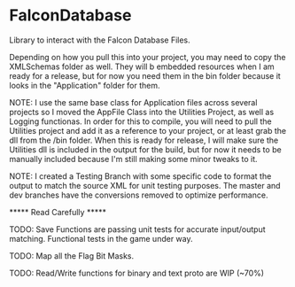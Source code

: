 # FalconDatabase

Library to interact with the Falcon Database Files.

Depending on how you pull this into your project, you may need to copy the XMLSchemas folder as well. They will b embedded resources when I am ready for a release, but for now you need them in the bin folder because it looks in the "Application" folder for them.

NOTE: I use the same base class for Application files across several projects so I moved the AppFile Class into the Utilities Project, as well as Logging functionas.
In order for this to compile, you will need to pull the Utilities project and add it as a reference to your project, or at least grab the dll from the /bin folder.
When this is ready for release, I will make sure the Utilities dll is included in the output for the build, but for now it needs to be manually included because I'm still making
some minor tweaks to it.

NOTE: I created a Testing Branch with some specific code to format the output to match the source XML for unit testing purposes. 
The master and dev branches have the conversions removed to optimize performance.

***** Read Carefully *****

TODO: Save Functions are passing unit tests for accurate input/output matching. Functional tests in the game under way.

TODO: Map all the Flag Bit Masks.

TODO: Read/Write functions for binary and text proto are WIP (~70%)
	
